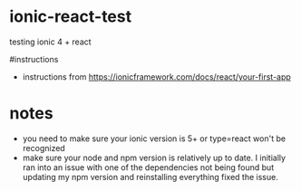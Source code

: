 # ionic-react-test
testing ionic 4 + react

#instructions
- instructions from https://ionicframework.com/docs/react/your-first-app

# notes
- you need to make sure your ionic version is 5+ or type=react won't be recognized
- make sure your node and npm version is relatively up to date.  I initially ran into an issue with one of the dependencies not being found but updating my npm version and reinstalling everything fixed the issue.
